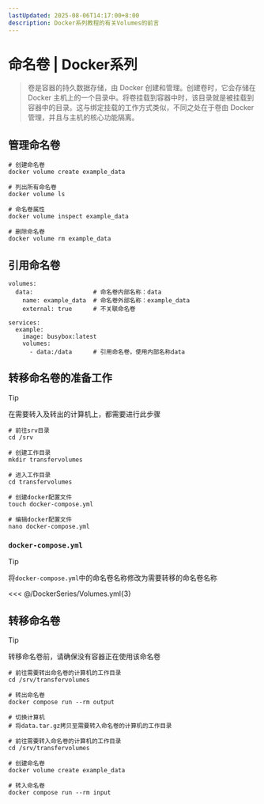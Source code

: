 ```yaml
---
lastUpdated: 2025-08-06T14:17:00+8:00
description: Docker系列教程的有关Volumes的前言
---
```


# 命名卷 | Docker系列

> 卷是容器的持久数据存储，由 Docker 创建和管理。创建卷时，它会存储在 Docker 主机上的一个目录中。将卷挂载到容器中时，该目录就是被挂载到容器中的目录。这与绑定挂载的工作方式类似，不同之处在于卷由 Docker 管理，并且与主机的核心功能隔离。

## 管理命名卷

```shell
# 创建命名卷
docker volume create example_data

# 列出所有命名卷
docker volume ls

# 命名卷属性
docker volume inspect example_data

# 删除命名卷
docker volume rm example_data
```

## 引用命名卷

```yml{2-4,10}
volumes:
  data:                 # 命名卷内部名称：data
    name: example_data  # 命名卷外部名称：example_data
    external: true      # 不关联命名卷

services:
  example:
    image: busybox:latest
    volumes:
      - data:/data      # 引用命名卷，使用内部名称data
```

## 转移命名卷的准备工作

> [!TIP]
> 在需要转入及转出的计算机上，都需要进行此步骤

```shell
# 前往srv目录
cd /srv

# 创建工作目录
mkdir transfervolumes

# 进入工作目录
cd transfervolumes

# 创建docker配置文件
touch docker-compose.yml

# 编辑docker配置文件
nano docker-compose.yml
```

### `docker-compose.yml`

> [!TIP]
> 将`docker-compose.yml`中的命名卷名称修改为需要转移的命名卷名称

<<< @/DockerSeries/Volumes.yml{3}

## 转移命名卷

> [!TIP]
> 转移命名卷前，请确保没有容器正在使用该命名卷

```shell
# 前往需要转出命名卷的计算机的工作目录
cd /srv/transfervolumes

# 转出命名卷
docker compose run --rm output

# 切换计算机
# 将data.tar.gz拷贝至需要转入命名卷的计算机的工作目录

# 前往需要转入命名卷的计算机的工作目录
cd /srv/transfervolumes

# 创建命名卷
docker volume create example_data

# 转入命名卷
docker compose run --rm input
```
